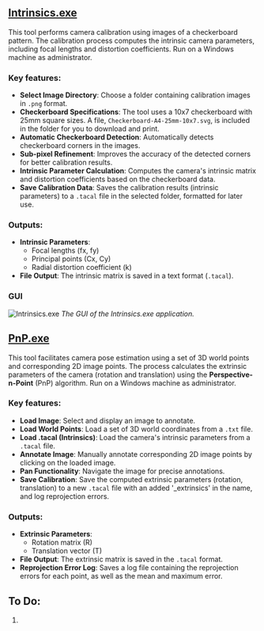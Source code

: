 ## [Intrinsics.exe](Dist/Intrinsics.exe)

This tool performs camera calibration using images of a checkerboard pattern. The calibration process computes the intrinsic camera parameters, including focal lengths and distortion coefficients. Run on a Windows machine as administrator.

### Key features:

- **Select Image Directory**: Choose a folder containing calibration images in `.png` format.
- **Checkerboard Specifications**: The tool uses a 10x7 checkerboard with 25mm square sizes. A file, `Checkerboard-A4-25mm-10x7.svg`, is included in the folder for you to download and print.
- **Automatic Checkerboard Detection**: Automatically detects checkerboard corners in the images.
- **Sub-pixel Refinement**: Improves the accuracy of the detected corners for better calibration results.
- **Intrinsic Parameter Calculation**: Computes the camera's intrinsic matrix and distortion coefficients based on the checkerboard data.
- **Save Calibration Data**: Saves the calibration results (intrinsic parameters) to a `.tacal` file in the selected folder, formatted for later use.

### Outputs:
- **Intrinsic Parameters**:
  - Focal lengths (fx, fy)
  - Principal points (Cx, Cy)
  - Radial distortion coefficient (k)
- **File Output**: The intrinsic matrix is saved in a text format (`.tacal`).

### GUI

![Intrinsics.exe](../images/Intrinsics.PNG)
*The GUI of the Intrinsics.exe application.*



## [PnP.exe](Dist/PnP.exe)

This tool facilitates camera pose estimation using a set of 3D world points and corresponding 2D image points. The process calculates the extrinsic parameters of the camera (rotation and translation) using the **Perspective-n-Point** (PnP) algorithm. Run on a Windows machine as administrator.

### Key features:

- **Load Image**: Select and display an image to annotate.
- **Load World Points**: Load a set of 3D world coordinates from a `.txt` file.
- **Load .tacal (Intrinsics)**: Load the camera's intrinsic parameters from a `.tacal` file.
- **Annotate Image**: Manually annotate corresponding 2D image points by clicking on the loaded image.
- **Pan Functionality**: Navigate the image for precise annotations.
- **Save Calibration**: Save the computed extrinsic parameters (rotation, translation) to a new `.tacal` file with an added '_extrinsics' in the name, and log reprojection errors.

### Outputs:
- **Extrinsic Parameters**:
  - Rotation matrix (R)
  - Translation vector (T)
- **File Output**: The extrinsic matrix is saved in the `.tacal` format.
- **Reprojection Error Log**: Saves a log file containing the reprojection errors for each point, as well as the mean and maximum error.








## To Do:
1. 
